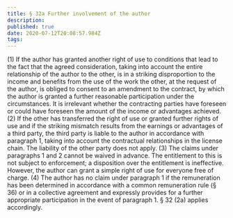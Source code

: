 ```yaml
---
title: § 32a Further involvement of the author
description: 
published: true
date: 2020-07-12T20:08:57.984Z
tags: 
---
```


(1) If the author has granted another right of use to conditions that lead to the fact that the agreed consideration, taking into account the entire relationship of the author to the other, is in a striking disproportion to the income and benefits from the use of the work the other, at the request of the author, is obliged to consent to an amendment to the contract, by which the author is granted a further reasonable participation under the circumstances. It is irrelevant whether the contracting parties have foreseen or could have foreseen the amount of the income or advantages achieved.
(2) If the other has transferred the right of use or granted further rights of use and if the striking mismatch results from the earnings or advantages of a third party, the third party is liable to the author in accordance with paragraph 1, taking into account the contractual relationships in the license chain. The liability of the other party does not apply.
(3) The claims under paragraphs 1 and 2 cannot be waived in advance. The entitlement to this is not subject to enforcement; a disposition over the entitlement is ineffective. However, the author can grant a simple right of use for everyone free of charge.
(4) The author has no claim under paragraph 1 if the remuneration has been determined in accordance with a common remuneration rule (§ 36) or in a collective agreement and expressly provides for a further appropriate participation in the event of paragraph 1. § 32 (2a) applies accordingly.